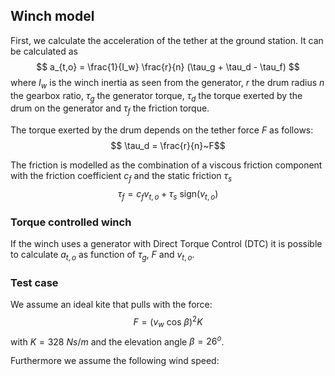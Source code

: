 ## Winch model

First, we calculate the acceleration of the tether at the ground station. It can be calculated as
$$ a_{t,o} = \frac{1}{I_w} \frac{r}{n} (\tau_g + \tau_d - \tau_f) $$
where $I_w$ is the winch inertia as seen from the generator, $r$ the drum radius $n$ the gearbox ratio, $\tau_g$ the generator torque, $\tau_d$ the torque exerted by the drum on the generator and $\tau_f$ the friction torque.

The torque exerted by the drum depends on the tether force $F$ as follows:
$$ \tau_d = \frac{r}{n}~F$$

The friction is modelled as the combination of a viscous friction component with the friction coefficient $c_f$ and the static friction $\tau_s$
$$ \tau_f = c_f v_{t,o} + \tau_s~\mathrm{sign}(v_{t,o})$$

### Torque controlled winch
If the winch uses a generator with Direct Torque Control (DTC) it is possible to calculate $a_{t,o}$ as function of $\tau_g$, $F$ and $v_{t,o}$.

### Test case

We assume an ideal kite that pulls with the force:
$$ F=(v_w~\mathrm{cos}~\beta)^2 K$$
with $K=328~Ns/m$ and the elevation angle $\beta = 26^o$.

Furthermore we assume the following wind speed:
